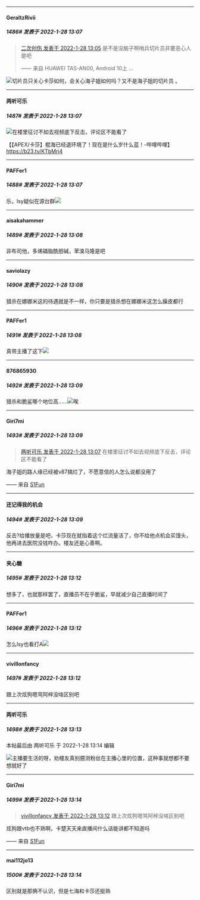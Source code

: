 

*****

####  GeraltzRivii  
##### 1486#       发表于 2022-1-28 13:07

<blockquote><a href="httphttps://bbs.saraba1st.com/2b/forum.php?mod=redirect&amp;goto=findpost&amp;pid=54457932&amp;ptid=2048389" target="_blank">二次创伤 发表于 2022-1-28 13:05</a>
是不是没脑子啊哨兵切片员非要恶心人是吧

—— 来自 HUAWEI TAS-AN00, Android 10上 ...</blockquote>
<img src="https://static.saraba1st.com/image/smiley/face2017/067.png" referrerpolicy="no-referrer">切片员只关心卡莎如何，会关心海子姐如何吗？又不是海子姐的切片员 。

*****

####  两听可乐  
##### 1487#       发表于 2022-1-28 13:07

<img src="https://static.saraba1st.com/image/smiley/face2017/027.png" referrerpolicy="no-referrer">在楼里征讨不如去视频底下反击，评论区不能看了

【【APEX/卡莎】棍海已经退环境了！现在是什么岁什么蓝！-哔哩哔哩】 https://b23.tv/KTbMrj4

*****

####  PAFFer1  
##### 1488#       发表于 2022-1-28 13:07

乐，lsy疑似在源台群<img src="https://static.saraba1st.com/image/smiley/face2017/067.png" referrerpolicy="no-referrer">

*****

####  aisakahammer  
##### 1489#       发表于 2022-1-28 13:08

非布司他，多烯磷脂酰胆碱，苯溴马隆是吧

*****

####  saviolazy  
##### 1490#       发表于 2022-1-28 13:08

猎杀在娜娜米这的待遇就是不一样，你只要是猎杀想在娜娜米这怎么臊皮都行

*****

####  PAFFer1  
##### 1491#       发表于 2022-1-28 13:08

真带主播了这下<img src="https://p.sda1.dev/4/108eb996174d9ce811b24dbfe9a889d1/-47b7b4d3a043eec2.png" referrerpolicy="no-referrer">

*****

####  876865930  
##### 1492#       发表于 2022-1-28 13:09

猎杀和脆鲨哪个地位高……<img src="https://static.saraba1st.com/image/smiley/face2017/002.png" referrerpolicy="no-referrer">唉

*****

####  Giri7mi  
##### 1493#       发表于 2022-1-28 13:09

<blockquote><a href="httphttps://bbs.saraba1st.com/2b/forum.php?mod=redirect&amp;goto=findpost&amp;pid=54457949&amp;ptid=2048389" target="_blank">两听可乐 发表于 2022-1-28 13:07</a>
在楼里征讨不如去视频底下反击，评论区不能看了</blockquote>
海子姐的路人缘已经被v87搞烂了，不愿意信的人怎么说都没用了

—— 来自 [S1Fun](https://s1fun.koalcat.com)

*****

####  还记得我的机会  
##### 1494#       发表于 2022-1-28 13:09

反击?给播放量是吧，卡莎现在就指着这个烂流量活了，你不给他点机会买馒头，他再进去医院没钱咋办。楼友还是心善啊。

*****

####  夹心糖  
##### 1495#       发表于 2022-1-28 13:12

想多了，也就那样罢了，直播员不在乎脆鲨，早就减少自己直播时间了

*****

####  PAFFer1  
##### 1496#       发表于 2022-1-28 13:12

怎么lsy也看打A<img src="https://static.saraba1st.com/image/smiley/face2017/138.png" referrerpolicy="no-referrer">

*****

####  vivillonfancy  
##### 1497#       发表于 2022-1-28 13:12

跟上次炫狗嗯骂阿梓没啥区别吧

*****

####  两听可乐  
##### 1498#       发表于 2022-1-28 13:13

 本帖最后由 两听可乐 于 2022-1-28 13:14 编辑 

<img src="https://static.saraba1st.com/image/smiley/face2017/027.png" referrerpolicy="no-referrer">主播要生活的呀，劝楼友真别臆测粉丝在主播心里的位置，这种事就想都不要想就好了

*****

####  Giri7mi  
##### 1499#       发表于 2022-1-28 13:14

<blockquote><a href="httphttps://bbs.saraba1st.com/2b/forum.php?mod=redirect&amp;goto=findpost&amp;pid=54458033&amp;ptid=2048389" target="_blank">vivillonfancy 发表于 2022-1-28 13:12</a>
跟上次炫狗嗯骂阿梓没啥区别吧</blockquote>
炫狗跟vtb也不熟啊，卡楚天天来直播间什么话能讲都不知道吗

—— 来自 [S1Fun](https://s1fun.koalcat.com)

*****

####  mai112jo13  
##### 1500#       发表于 2022-1-28 13:14

区别就是那俩不认识，但是七海和卡莎还挺熟

